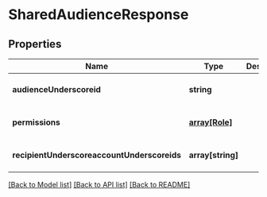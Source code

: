 # SharedAudienceResponse

## Properties
Name | Type | Description | Notes
------------ | ------------- | ------------- | -------------
**audienceUnderscoreid** | **string** |  | [optional] [default to null]
**permissions** | [**array[Role]**](Role.md) |  | [optional] [default to null]
**recipientUnderscoreaccountUnderscoreids** | **array[string]** |  | [optional] [default to null]

[[Back to Model list]](../README.md#documentation-for-models) [[Back to API list]](../README.md#documentation-for-api-endpoints) [[Back to README]](../README.md)


